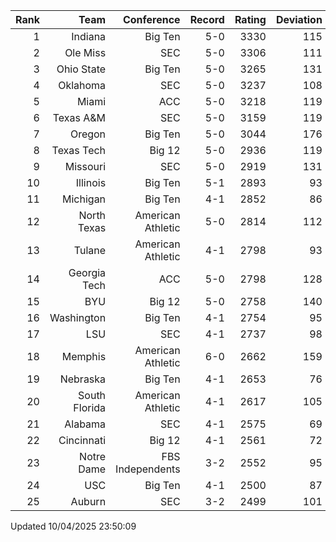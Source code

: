 | Rank  | Team                 | Conference           | Record   | Rating | Deviation |
| ---:  | ---:                 | ---:                 | ---:     | ---:   | ---:      |
| 1     | Indiana              | Big Ten              | 5-0      | 3330   | 115       |
| 2     | Ole Miss             | SEC                  | 5-0      | 3306   | 111       |
| 3     | Ohio State           | Big Ten              | 5-0      | 3265   | 131       |
| 4     | Oklahoma             | SEC                  | 5-0      | 3237   | 108       |
| 5     | Miami                | ACC                  | 5-0      | 3218   | 119       |
| 6     | Texas A&M            | SEC                  | 5-0      | 3159   | 119       |
| 7     | Oregon               | Big Ten              | 5-0      | 3044   | 176       |
| 8     | Texas Tech           | Big 12               | 5-0      | 2936   | 119       |
| 9     | Missouri             | SEC                  | 5-0      | 2919   | 131       |
| 10    | Illinois             | Big Ten              | 5-1      | 2893   | 93        |
| 11    | Michigan             | Big Ten              | 4-1      | 2852   | 86        |
| 12    | North Texas          | American Athletic    | 5-0      | 2814   | 112       |
| 13    | Tulane               | American Athletic    | 4-1      | 2798   | 93        |
| 14    | Georgia Tech         | ACC                  | 5-0      | 2798   | 128       |
| 15    | BYU                  | Big 12               | 5-0      | 2758   | 140       |
| 16    | Washington           | Big Ten              | 4-1      | 2754   | 95        |
| 17    | LSU                  | SEC                  | 4-1      | 2737   | 98        |
| 18    | Memphis              | American Athletic    | 6-0      | 2662   | 159       |
| 19    | Nebraska             | Big Ten              | 4-1      | 2653   | 76        |
| 20    | South Florida        | American Athletic    | 4-1      | 2617   | 105       |
| 21    | Alabama              | SEC                  | 4-1      | 2575   | 69        |
| 22    | Cincinnati           | Big 12               | 4-1      | 2561   | 72        |
| 23    | Notre Dame           | FBS Independents     | 3-2      | 2552   | 95        |
| 24    | USC                  | Big Ten              | 4-1      | 2500   | 87        |
| 25    | Auburn               | SEC                  | 3-2      | 2499   | 101       |

Updated 10/04/2025 23:50:09
